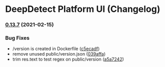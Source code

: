# DeepDetect Platform UI (Changelog)

### [0.13.7](https://github.com/jolibrain/platform_ui/compare/v0.13.5...v0.13.7) (2021-02-15)


### Bug Fixes

* /version is created in Dockerfile ([c5ecadf](https://github.com/jolibrain/platform_ui/commit/c5ecadf7b9d30cdf46dbb0a9a1166123dfe253ec))
* remove unused public/version.json ([039affa](https://github.com/jolibrain/platform_ui/commit/039affa97ac397b30c55583edbc689a08e960fc1))
* trim res.text to test regex on public/version ([a5a7242](https://github.com/jolibrain/platform_ui/commit/a5a72426ee3040bbe1f32817884f687364e9ac00))
